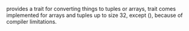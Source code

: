 provides a trait for converting things to tuples or arrays, trait comes implemented for arrays and tuples up to size 32, except (), because of compiler limitations.
